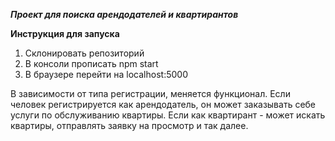 <b><i>Проект для поиска арендодателей и квартирантов </b></i>

<b> Инструкция для запуска </b>

1. Склонировать репозиторий
2. В консоли прописать npm start
3. В браузере перейти на localhost:5000

В зависимости от типа регистрации, меняется функционал.
Если человек регистрируется как арендодатель, он может заказывать себе услуги по обслуживанию квартиры. Если как квартирант - может искать квартиры, отправлять заявку на просмотр и так далее.
